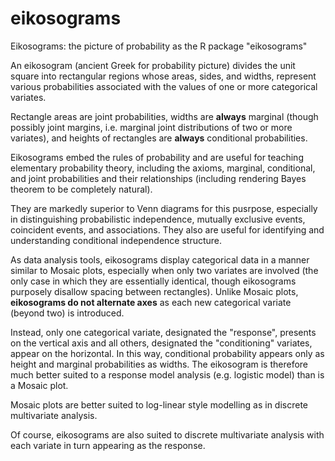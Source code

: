 # eikosograms
Eikosograms: the picture of probability as the R package "eikosograms"

An eikosogram (ancient Greek for probability picture) divides the unit square into rectangular regions whose areas, sides, and widths, represent various probabilities associated with the values of one or more categorical variates.

Rectangle areas are joint probabilities, widths are **always** marginal (though possibly joint margins, i.e. marginal joint distributions of two or more variates), and heights of rectangles are **always** conditional probabilities.

Eikosograms embed the rules of probability and are useful for teaching elementary probability theory, including the axioms, marginal, conditional, and joint probabilities and their relationships (including rendering Bayes theorem to be completely natural).

They are markedly superior to Venn diagrams for this pusrpose, especially in distinguishing probabilistic independence, mutually exclusive events, coincident events, and associations. They also are useful for identifying and understanding conditional independence structure.

As data analysis tools, eikosograms display categorical data in a manner similar to Mosaic plots, especially when only two variates are involved (the only case in which they are essentially identical, though eikosograms purposely disallow spacing between rectangles).
Unlike Mosaic plots, **eikosograms do not alternate axes** as each new categorical variate (beyond two) is introduced.  

Instead, only one categorical variate, designated the "response", presents on the vertical axis and all others, designated the "conditioning" variates, appear on the horizontal. In this way, conditional probability appears only as height and marginal probabilities as widths. The eikosogram is therefore much better suited to a response model analysis (e.g. logistic model)
than is a Mosaic plot.  

Mosaic plots are better suited to log-linear style modelling as in discrete multivariate analysis.

Of course, eikosograms are also suited to discrete multivariate analysis with each variate in turn appearing as the response.
